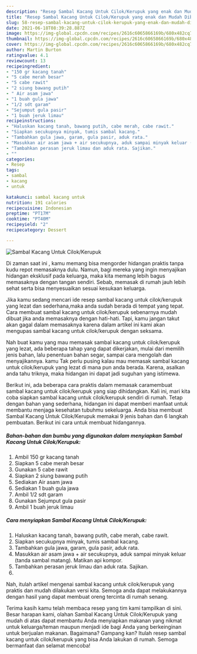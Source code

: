 ```yaml
---
description: "Resep Sambal Kacang Untuk Cilok/Kerupuk yang enak dan Mudah Dibuat"
title: "Resep Sambal Kacang Untuk Cilok/Kerupuk yang enak dan Mudah Dibuat"
slug: 58-resep-sambal-kacang-untuk-cilok-kerupuk-yang-enak-dan-mudah-dibuat
date: 2021-06-18T08:39:28.887Z
image: https://img-global.cpcdn.com/recipes/2616c6065866169b/680x482cq70/sambal-kacang-untuk-cilokkerupuk-foto-resep-utama.jpg
thumbnail: https://img-global.cpcdn.com/recipes/2616c6065866169b/680x482cq70/sambal-kacang-untuk-cilokkerupuk-foto-resep-utama.jpg
cover: https://img-global.cpcdn.com/recipes/2616c6065866169b/680x482cq70/sambal-kacang-untuk-cilokkerupuk-foto-resep-utama.jpg
author: Martin Burton
ratingvalue: 4.1
reviewcount: 13
recipeingredient:
- "150 gr kacang tanah"
- "5 cabe merah besar"
- "5 cabe rawit"
- "2 siung bawang putih"
- " Air asam jawa"
- "1 buah gula jawa"
- "1/2 sdt garam"
- "Sejumput gula pasir"
- "1 buah jeruk limau"
recipeinstructions:
- "Haluskan kacang tanah, bawang putih, cabe merah, cabe rawit."
- "Siapkan secukupnya minyak, tumis sambal kacang."
- "Tambahkan gula jawa, garam, gula pasir, aduk rata."
- "Masukkan air asam jawa + air secukupnya, aduk sampai minyak keluar (tanda sambal matang). Matikan api kompor."
- "Tambahkan perasan jeruk limau dan aduk rata. Sajikan."
- ""
categories:
- Resep
tags:
- sambal
- kacang
- untuk

katakunci: sambal kacang untuk 
nutrition: 191 calories
recipecuisine: Indonesian
preptime: "PT17M"
cooktime: "PT40M"
recipeyield: "2"
recipecategory: Dessert

---
```



![Sambal Kacang Untuk Cilok/Kerupuk](https://img-global.cpcdn.com/recipes/2616c6065866169b/680x482cq70/sambal-kacang-untuk-cilokkerupuk-foto-resep-utama.jpg)

Di zaman  saat ini , kamu memang bisa mengorder hidangan praktis tanpa kudu repot memasaknya dulu. Namun, bagi mereka yang ingin menyajikan hidangan eksklusif pada keluarga, maka kita memang lebih bagus memasaknya dengan tangan sendiri. Sebab, memasak di rumah jauh lebih sehat serta bisa menyesuaikan sesuai kesukaan keluarga.

Jika kamu sedang mencari ide resep sambal kacang untuk cilok/kerupuk yang lezat dan sederhana,maka anda sudah berada di tempat yang tepat. Cara membuat sambal kacang untuk cilok/kerupuk  sebenarnya mudah dibuat jika anda memasaknya dengan hati-hati. Tapi, kamu jangan takut akan gagal dalam memasaknya 
karena dalam artikel ini kami akan mengupas sambal kacang untuk cilok/kerupuk dengan seksama.  



Nah buat kamu yang mau memasak sambal kacang untuk cilok/kerupuk yang lezat, ada beberapa tahap yang dapat dikerjakan, mulai dari memilih jenis bahan, lalu penentuan bahan segar, sampai cara mengolah dan menyajikannya. kamu Tak perlu pusing kalau mau memasak sambal kacang untuk cilok/kerupuk yang lezat di mana pun anda berada. Karena, asalkan anda  tahu triknya, maka hidangan ini dapat jadi suguhan yang istimewa.

Berikut ini, ada beberapa cara praktis  dalam memasak caramembuat sambal kacang untuk cilok/kerupuk yang siap dihidangkan. Kali ini, mari kita coba siapkan sambal kacang untuk cilok/kerupuk sendiri di rumah. Tetap dengan bahan yang sederhana, hidangan ini dapat memberi manfaat untuk membantu menjaga kesehatan tubuhmu sekeluarga. Anda bisa membuat Sambal Kacang Untuk Cilok/Kerupuk memakai 9 jenis bahan dan 6 langkah pembuatan. Berikut ini cara untuk membuat hidangannya.

<!--inarticleads1-->

##### Bahan-bahan dan bumbu yang digunakan dalam menyiapkan Sambal Kacang Untuk Cilok/Kerupuk:

1. Ambil 150 gr kacang tanah
1. Siapkan 5 cabe merah besar
1. Gunakan 5 cabe rawit
1. Siapkan 2 siung bawang putih
1. Sediakan  Air asam jawa
1. Sediakan 1 buah gula jawa
1. Ambil 1/2 sdt garam
1. Gunakan Sejumput gula pasir
1. Ambil 1 buah jeruk limau




<!--inarticleads2-->

##### Cara menyiapkan Sambal Kacang Untuk Cilok/Kerupuk:

1. Haluskan kacang tanah, bawang putih, cabe merah, cabe rawit.
1. Siapkan secukupnya minyak, tumis sambal kacang.
1. Tambahkan gula jawa, garam, gula pasir, aduk rata.
1. Masukkan air asam jawa + air secukupnya, aduk sampai minyak keluar (tanda sambal matang). Matikan api kompor.
1. Tambahkan perasan jeruk limau dan aduk rata. Sajikan.
1. 




Nah, itulah artikel mengenai  sambal kacang untuk cilok/kerupuk  yang praktis dan mudah dilakukan versi kita. Semoga anda dapat melakukannya dengan hasil yang dapat membuat oreng tercinta di rumah senang. 

Terima kasih kamu telah membaca resep yang tim kami tampilkan di sini. Besar harapan kami, olahan  Sambal Kacang Untuk Cilok/Kerupuk yang mudah di atas dapat membantu Anda menyiapkan makanan yang nikmat untuk keluarga/teman maupun menjadi ide bagi Anda yang berkeinginan untuk berjualan makanan. Bagaimana? Gampang kan? Itulah resep sambal kacang untuk cilok/kerupuk yang bisa Anda lakukan di rumah. Semoga bermanfaat dan selamat mencoba!

